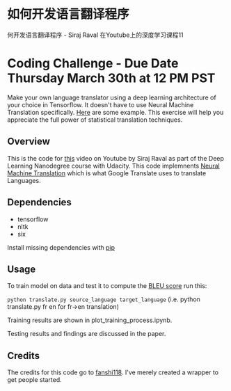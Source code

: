 # 如何开发语言翻译程序
何开发语言翻译程序 - Siraj Raval 在Youtube上的深度学习课程11

# Coding Challenge - Due Date Thursday March 30th at 12 PM PST

Make your own language translator using a deep learning architecture of your choice in Tensorflow. It doesn't have to use Neural Machine Translation specifically. [Here](https://github.com/search?utf8=%E2%9C%93&q=language+translation+language%3A%22Jupyter+Notebook%22+&type=) are some example. This exercise will help you appreciate the full power of statistical translation techniques.

## Overview

This is the code for [this](https://youtu.be/nRBnh4qbPHI) video on Youtube by Siraj Raval as part of the Deep Learning Nanodegree course with Udacity. This code implemnents [Neural Machine Translation](https://github.com/neubig/nmt-tips) which is what Google Translate uses to translate Languages.

## Dependencies

* tensorflow
* nltk 
* six

Install missing dependencies with [pip](https://pip.pypa.io/en/stable/)


## Usage

To train model on data and test it to compute the [BLEU score](https://en.wikipedia.org/wiki/BLEU) run this:

``python translate.py source_language target_language`` (i.e. python translate.py fr en for fr->en translation)

Training results are shown in plot_training_process.ipynb.

Testing results and findings are discussed in the paper.

## Credits

The credits for this code go to [fanshi118](https://github.com/fanshi118/NLP_NMT_Project). I've merely created a wrapper to get people started.
